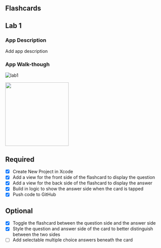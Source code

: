 ## Flashcards

## Lab 1

### App Description
Add app description

### App Walk-though
![lab1](https://user-images.githubusercontent.com/109322859/190295730-b323d79b-d595-4625-b045-a77f845c9ff6.gif)


<img src="YOUR_GIF_URL_HERE" width=200><br>

## Required
- [x] Create New Project in Xcode
- [x] Add a view for the front side of the flashcard to display the question
- [x] Add a view for the back side of the flashcard to display the answer
- [x] Build in logic to show the answer side when the card is tapped
- [x] Push code to GitHub
## Optional
- [x] Toggle the flashcard between the question side and the answer side
- [x] Style the question and answer side of the card to better distinguish between the two sides
- [ ] Add selectable multiple choice answers beneath the card
